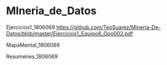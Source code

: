 # MIneria_de_Datos
Ejercicios1_1806069 https://github.com/TeoSuarez/Mineria-De-Datos/blob/master/Ejercicios1_Equipo8_Gpo002.pdf

MapaMental_1806069

Resumenes_1806069
